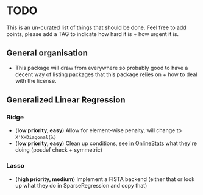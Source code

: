 # TODO

This is an un-curated list of things that should be done.
Feel free to add points, please add a TAG to indicate how hard it is + how urgent it is.

## General organisation

* This package will draw from everywhere so probably good to have a decent way of listing packages that this package relies on + how to deal with the license.

## Generalized Linear Regression

### Ridge

* (**low priority, easy**) Allow for element-wise penalty, will change to `X'X+Diagonal(λ)`
* (**low priority, easy**) Clean up conditions, see [in OnlineStats](https://github.com/joshday/OnlineStats.jl/blob/master/src/stats/linregbuilder.jl) what they're doing (posdef check + symmetric)

### Lasso

* (**high priority, medium**) Implement a FISTA backend (either that or look up what they do in SparseRegression and copy that)
